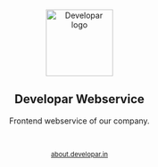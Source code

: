 <br />
<p align="center">
	<a title="Developar">
		<img src="https://developar.in/launch-icon.png" width="120" alt="Developar logo" />
	</a>
</p>

<h2 align="center">Developar Webservice</h2>
<p align="center">Frontend webservice of our company.</p>
<br />
<p align="center">
	<a href="http://about.developar.in" target="_blank" title="About Developar"><small>about.developar.in</small></a>
</p>